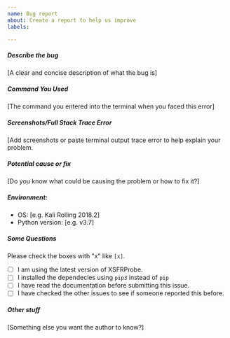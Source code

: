 ```yaml
---
name: Bug report
about: Create a report to help us improve
labels: 

---
```


##### Describe the bug
[A clear and concise description of what the bug is]

##### Command You Used
[The command you entered into the terminal when you faced this error]

##### Screenshots/Full Stack Trace Error
[Add screenshots or paste terminal output trace error to help explain your problem.

##### Potential cause or fix
[Do you know what could be causing the problem or how to fix it?]

##### Environment:
- OS: [e.g. Kali Rolling 2018.2]
- Python version: [e.g. v3.7]

##### Some Questions
Please check the boxes with "x" like `[x]`.
- [ ] I am using the latest version of XSFRProbe.
- [ ] I installed the dependecies using `pip3` instead of `pip`
- [ ] I have read the documentation before submitting this issue.
- [ ] I have checked the other issues to see if someone reported this before.

##### Other stuff
[Something else you want the author to know?]
